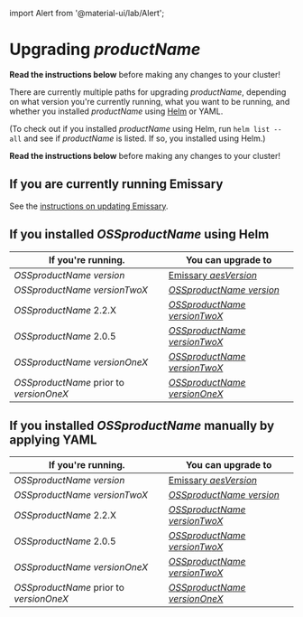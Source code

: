 import Alert from '@material-ui/lab/Alert';

# Upgrading $productName$

<Alert severity="warning">
  <b>Read the instructions below</b> before making any changes to your cluster!
</Alert>

There are currently multiple paths for upgrading $productName$, depending on what version you're currently
running, what you want to be running, and whether you installed $productName$ using [Helm](../helm) or
YAML.

(To check out if you installed $productName$ using Helm, run `helm list --all` and see if
$productName$ is listed. If so, you installed using Helm.)

<Alert severity="warning">
  <b>Read the instructions below</b> before making any changes to your cluster!
</Alert>

## If you are currently running Emissary

See the [instructions on updating Emissary](../../../../../edge-stack/$aesDocsVersion$/topics/install/migration-matrix).

## If you installed $OSSproductName$ using Helm

| If you're running.               | You can upgrade to                                                                                                         |
|----------------------------------|----------------------------------------------------------------------------------------------------------------------------|
| $OSSproductName$ $version$       | [Emissary $aesVersion$](/docs/edge-stack/$aesDocsVersion$/topics/install/upgrade/helm/emissary-3.0/edge-stack-3.0) |
| $OSSproductName$ $versionTwoX$           | [$OSSproductName$ $version$](../upgrade/helm/emissary-2.3/emissary-3.0)                                                    |
| $OSSproductName$ 2.2.X           | [$OSSproductName$ $versionTwoX$](../upgrade/helm/emissary-2.2/emissary-2.3)                                                    |
| $OSSproductName$ 2.0.5           | [$OSSproductName$ $versionTwoX$](../upgrade/helm/emissary-2.0/emissary-2.3)                                                    |
| $OSSproductName$ $versionOneX$          | [$OSSproductName$ $versionTwoX$](../upgrade/helm/emissary-1.14/emissary-2.3)                                                   |
| $OSSproductName$ prior to $versionOneX$ | [$OSSproductName$ $versionOneX$](../../../../1.14/topics/install/upgrading)                                                       |

## If you installed $OSSproductName$ manually by applying YAML

| If you're running.               | You can upgrade to                                                                                                         |
|----------------------------------|----------------------------------------------------------------------------------------------------------------------------|
| $OSSproductName$ $version$       | [Emissary $aesVersion$](/docs/edge-stack/$aesDocsVersion$/topics/install/upgrade/yaml/emissary-3.0/edge-stack-3.0) |
| $OSSproductName$ $versionTwoX$           | [$OSSproductName$ $version$](../upgrade/yaml/emissary-2.3/emissary-3.0)                                                    |
| $OSSproductName$ 2.2.X           | [$OSSproductName$ $versionTwoX$](../upgrade/yaml/emissary-2.2/emissary-2.3)                                                    |
| $OSSproductName$ 2.0.5           | [$OSSproductName$ $versionTwoX$](../upgrade/yaml/emissary-2.0/emissary-2.3)                                                    |
| $OSSproductName$ $versionOneX$          | [$OSSproductName$ $versionTwoX$](../upgrade/yaml/emissary-1.14/emissary-2.3)                                                   |
| $OSSproductName$ prior to $versionOneX$ | [$OSSproductName$ $versionOneX$](../../../../1.14/topics/install/upgrading)                                                       |
